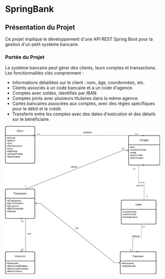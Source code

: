 # SpringBank

## Présentation du Projet

Ce projet implique le développement d'une API REST Spring Boot pour la gestion d'un petit système bancaire. 

### Portée du Projet

Le système bancaire peut gérer des clients, leurs comptes et transactions. Les fonctionnalités clés comprennent :

- Informations détaillées sur le client : nom, âge, coordonnées, etc.
- Clients associés à un code bancaire et à un code d'agence.
- Comptes avec soldes, identifiés par IBAN.
- Comptes joints avec plusieurs titulaires dans la même agence.
- Cartes bancaires associées aux comptes, avec des règles spécifiques pour le débit et le crédit.
- Transferts entre les comptes avec des dates d'exécution et des détails sur le bénéficiaire.

![Diagramme de Classe](https://github.com/PatriceAlan/SpringBank/blob/main/diagramDeClasseSpringBank.png?raw=true)
